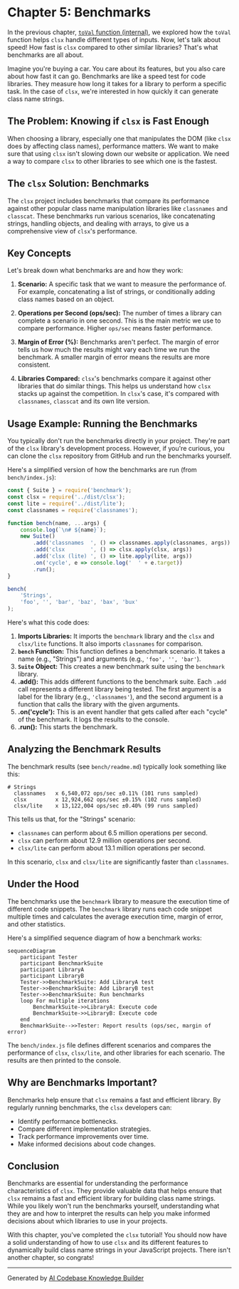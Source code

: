 # Chapter 5: Benchmarks

In the previous chapter, [`toVal` function (internal)](04__toval__function__internal__.md), we explored how the `toVal` function helps `clsx` handle different types of inputs. Now, let's talk about speed! How fast is `clsx` compared to other similar libraries? That's what benchmarks are all about.

Imagine you're buying a car. You care about its features, but you also care about how fast it can go. Benchmarks are like a speed test for code libraries. They measure how long it takes for a library to perform a specific task. In the case of `clsx`, we're interested in how quickly it can generate class name strings.

## The Problem: Knowing if `clsx` is Fast Enough

When choosing a library, especially one that manipulates the DOM (like `clsx` does by affecting class names), performance matters. We want to make sure that using `clsx` isn't slowing down our website or application. We need a way to compare `clsx` to other libraries to see which one is the fastest.

## The `clsx` Solution: Benchmarks

The `clsx` project includes benchmarks that compare its performance against other popular class name manipulation libraries like `classnames` and `classcat`. These benchmarks run various scenarios, like concatenating strings, handling objects, and dealing with arrays, to give us a comprehensive view of `clsx`'s performance.

## Key Concepts

Let's break down what benchmarks are and how they work:

1.  **Scenario:** A specific task that we want to measure the performance of. For example, concatenating a list of strings, or conditionally adding class names based on an object.

2.  **Operations per Second (ops/sec):**  The number of times a library can complete a scenario in one second. This is the main metric we use to compare performance. Higher `ops/sec` means faster performance.

3.  **Margin of Error (%):**  Benchmarks aren't perfect. The margin of error tells us how much the results might vary each time we run the benchmark. A smaller margin of error means the results are more consistent.

4.  **Libraries Compared:** `clsx`'s benchmarks compare it against other libraries that do similar things. This helps us understand how `clsx` stacks up against the competition. In `clsx`'s case, it's compared with `classnames`, `classcat` and its own lite version.

## Usage Example: Running the Benchmarks

You typically don't run the benchmarks directly in your project. They're part of the `clsx` library's development process. However, if you're curious, you can clone the `clsx` repository from GitHub and run the benchmarks yourself.

Here's a simplified version of how the benchmarks are run (from `bench/index.js`):

```javascript
const { Suite } = require('benchmark');
const clsx = require('../dist/clsx');
const lite = require('../dist/lite');
const classnames = require('classnames');

function bench(name, ...args) {
	console.log(`\n# ${name}`);
	new Suite()
		.add('classnames  ', () => classnames.apply(classnames, args))
		.add('clsx        ', () => clsx.apply(clsx, args))
		.add('clsx (lite) ', () => lite.apply(lite, args))
		.on('cycle', e => console.log('  ' + e.target))
		.run();
}

bench(
	'Strings',
	'foo', '', 'bar', 'baz', 'bax', 'bux'
);
```

Here's what this code does:

1.  **Imports Libraries:** It imports the `benchmark` library and the `clsx` and `clsx/lite` functions. It also imports `classnames` for comparison.
2.  **`bench` Function:** This function defines a benchmark scenario. It takes a name (e.g., "Strings") and arguments (e.g., `'foo', '', 'bar'`).
3.  **`Suite` Object:** This creates a new benchmark suite using the `benchmark` library.
4.  **.add():** This adds different functions to the benchmark suite. Each `.add` call represents a different library being tested. The first argument is a label for the library (e.g., `'classnames'`), and the second argument is a function that calls the library with the given arguments.
5.  **.on('cycle'):** This is an event handler that gets called after each "cycle" of the benchmark. It logs the results to the console.
6.  **.run():** This starts the benchmark.

## Analyzing the Benchmark Results

The benchmark results (see `bench/readme.md`) typically look something like this:

```
# Strings
  classnames   x 6,540,072 ops/sec ±0.11% (101 runs sampled)
  clsx         x 12,924,662 ops/sec ±0.15% (102 runs sampled)
  clsx/lite    x 13,122,004 ops/sec ±0.40% (99 runs sampled)
```

This tells us that, for the "Strings" scenario:

*   `classnames` can perform about 6.5 million operations per second.
*   `clsx` can perform about 12.9 million operations per second.
*   `clsx/lite` can perform about 13.1 million operations per second.

In this scenario, `clsx` and `clsx/lite` are significantly faster than `classnames`.

## Under the Hood

The benchmarks use the `benchmark` library to measure the execution time of different code snippets. The `benchmark` library runs each code snippet multiple times and calculates the average execution time, margin of error, and other statistics.

Here's a simplified sequence diagram of how a benchmark works:

```mermaid
sequenceDiagram
    participant Tester
    participant BenchmarkSuite
    participant LibraryA
    participant LibraryB
    Tester->>BenchmarkSuite: Add LibraryA test
    Tester->>BenchmarkSuite: Add LibraryB test
    Tester->>BenchmarkSuite: Run benchmarks
    loop For multiple iterations
        BenchmarkSuite->>LibraryA: Execute code
        BenchmarkSuite->>LibraryB: Execute code
    end
    BenchmarkSuite-->>Tester: Report results (ops/sec, margin of error)
```

The `bench/index.js` file defines different scenarios and compares the performance of `clsx`, `clsx/lite`, and other libraries for each scenario. The results are then printed to the console.

## Why are Benchmarks Important?

Benchmarks help ensure that `clsx` remains a fast and efficient library. By regularly running benchmarks, the `clsx` developers can:

*   Identify performance bottlenecks.
*   Compare different implementation strategies.
*   Track performance improvements over time.
*   Make informed decisions about code changes.

## Conclusion

Benchmarks are essential for understanding the performance characteristics of `clsx`. They provide valuable data that helps ensure that `clsx` remains a fast and efficient library for building class name strings. While you likely won't run the benchmarks yourself, understanding what they are and how to interpret the results can help you make informed decisions about which libraries to use in your projects.

With this chapter, you've completed the `clsx` tutorial! You should now have a solid understanding of how to use `clsx` and its different features to dynamically build class name strings in your JavaScript projects. There isn't another chapter, so congrats!


---

Generated by [AI Codebase Knowledge Builder](https://github.com/The-Pocket/Tutorial-Codebase-Knowledge)